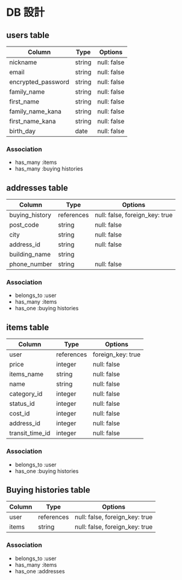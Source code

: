 # DB 設計

## users table

| Column             | Type                | Options                   |
|--------------------|---------------------|---------------------------|
| nickname           | string              | null: false               |
| email              | string              | null: false               |
| encrypted_password | string              | null: false               |
| family_name        | string              | null: false               |
| first_name         | string              | null: false               |
| family_name_kana   | string              | null: false               |
| first_name_kana    | string              | null: false               |
| birth_day          | date                | null: false               |

### Association

* has_many :items
* has_many :buying histories

## addresses table

| Column              | Type               | Options                        |
|---------------------|--------------------|--------------------------------|
| buying_history      | references         | null: false, foreign_key: true |
| post_code           | string             | null: false                    |
| city                | string             | null: false                    |
| address_id             | string             | null: false                    |
| building_name       | string             |                                |
| phone_number        | string             | null: false                    |


### Association

* belongs_to :user
* has_many :items
* has_one :buying histories

## items table

| Column              | Type                | Options                  |
|---------------------|---------------------|--------------------------|
| user                | references          | foreign_key: true        |
| price               | integer             | null: false              |
| items_name          | string              | null: false              |
| name                | string              | null: false              |
| category_id         | integer              | null: false              |
| status_id           | integer             | null: false              |
| cost_id             | integer             | null: false              |
| address_id          | integer             | null: false              |
| transit_time_id             | integer             | null: false              |

### Association

* belongs_to :user
* has_one :buying histories

## Buying histories table

| Column              | Type                | Options                        |
|---------------------|---------------------|--------------------------------|
| user                | references          | null: false, foreign_key: true |
| items               | string              | null: false, foreign_key: true |

### Association

* belongs_to :user
* has_many :items
* has_one :addresses


